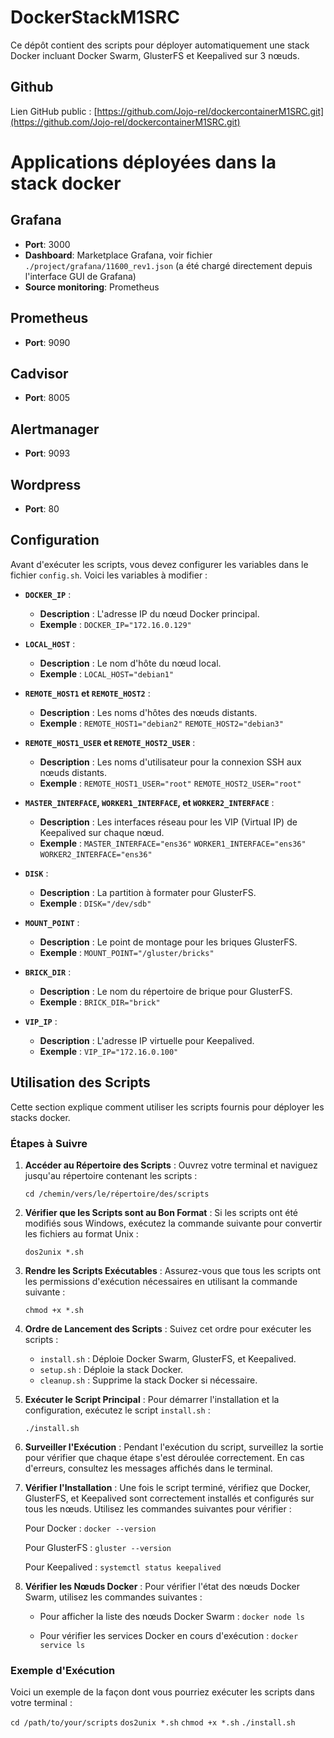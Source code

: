 # DockerStackM1SRC

Ce dépôt contient des scripts pour déployer automatiquement une stack Docker incluant Docker Swarm, GlusterFS et Keepalived sur 3 nœuds.

## Github

Lien GitHub public : [https://github.com/Jojo-rel/dockercontainerM1SRC.git](https://github.com/Jojo-rel/dockercontainerM1SRC.git)

# Applications déployées dans la stack docker

## Grafana
- **Port**: 3000
- **Dashboard**: Marketplace Grafana, voir fichier `./project/grafana/11600_rev1.json` (a été chargé directement depuis l'interface GUI de Grafana)
- **Source monitoring**: Prometheus

## Prometheus
- **Port**: 9090

## Cadvisor
- **Port**: 8005

## Alertmanager
- **Port**: 9093
  
## Wordpress
- **Port**: 80
## Configuration

Avant d'exécuter les scripts, vous devez configurer les variables dans le fichier `config.sh`. Voici les variables à modifier :

- **`DOCKER_IP`** : 
  - **Description** : L'adresse IP du nœud Docker principal.
  - **Exemple** : `DOCKER_IP="172.16.0.129"`

- **`LOCAL_HOST`** : 
  - **Description** : Le nom d'hôte du nœud local.
  - **Exemple** : `LOCAL_HOST="debian1"`

- **`REMOTE_HOST1` et `REMOTE_HOST2`** : 
  - **Description** : Les noms d'hôtes des nœuds distants.
  - **Exemple** :
    `REMOTE_HOST1="debian2"`
    `REMOTE_HOST2="debian3"`

- **`REMOTE_HOST1_USER` et `REMOTE_HOST2_USER`** : 
  - **Description** : Les noms d'utilisateur pour la connexion SSH aux nœuds distants.
  - **Exemple** :
    `REMOTE_HOST1_USER="root"`
    `REMOTE_HOST2_USER="root"`

- **`MASTER_INTERFACE`, `WORKER1_INTERFACE`, et `WORKER2_INTERFACE`** : 
  - **Description** : Les interfaces réseau pour les VIP (Virtual IP) de Keepalived sur chaque nœud.
  - **Exemple** :
    `MASTER_INTERFACE="ens36"`
    `WORKER1_INTERFACE="ens36"`
    `WORKER2_INTERFACE="ens36"`

- **`DISK`** : 
  - **Description** : La partition à formater pour GlusterFS.
  - **Exemple** : `DISK="/dev/sdb"`

- **`MOUNT_POINT`** : 
  - **Description** : Le point de montage pour les briques GlusterFS.
  - **Exemple** : `MOUNT_POINT="/gluster/bricks"`

- **`BRICK_DIR`** : 
  - **Description** : Le nom du répertoire de brique pour GlusterFS.
  - **Exemple** : `BRICK_DIR="brick"`

- **`VIP_IP`** : 
  - **Description** : L'adresse IP virtuelle pour Keepalived.
  - **Exemple** : `VIP_IP="172.16.0.100"`

## Utilisation des Scripts

Cette section explique comment utiliser les scripts fournis pour déployer les stacks docker.

### Étapes à Suivre

1. **Accéder au Répertoire des Scripts** :
   Ouvrez votre terminal et naviguez jusqu'au répertoire contenant les scripts :

   `cd /chemin/vers/le/répertoire/des/scripts`

2. **Vérifier que les Scripts sont au Bon Format** :
   Si les scripts ont été modifiés sous Windows, exécutez la commande suivante pour convertir les fichiers au format Unix :

   `dos2unix *.sh`

3. **Rendre les Scripts Exécutables** :
   Assurez-vous que tous les scripts ont les permissions d'exécution nécessaires en utilisant la commande suivante :

   `chmod +x *.sh`

4. **Ordre de Lancement des Scripts** :
   Suivez cet ordre pour exécuter les scripts :
   - `install.sh` : Déploie Docker Swarm, GlusterFS, et Keepalived.
   - `setup.sh` : Déploie la stack Docker.
   - `cleanup.sh` : Supprime la stack Docker si nécessaire.

5. **Exécuter le Script Principal** :
   Pour démarrer l'installation et la configuration, exécutez le script `install.sh` :

   `./install.sh`

6. **Surveiller l'Exécution** :
   Pendant l'exécution du script, surveillez la sortie pour vérifier que chaque étape s'est déroulée correctement. En cas d'erreurs, consultez les messages affichés dans le terminal.

7. **Vérifier l'Installation** :
   Une fois le script terminé, vérifiez que Docker, GlusterFS, et Keepalived sont correctement installés et configurés sur tous les nœuds. Utilisez les commandes suivantes pour vérifier :

   Pour Docker :
   `docker --version`

   Pour GlusterFS :
   `gluster --version`

   Pour Keepalived :
   `systemctl status keepalived`

8. **Vérifier les Nœuds Docker** :
   Pour vérifier l'état des nœuds Docker Swarm, utilisez les commandes suivantes :

   - Pour afficher la liste des nœuds Docker Swarm :
     `docker node ls`

   - Pour vérifier les services Docker en cours d'exécution :
     `docker service ls`

### Exemple d'Exécution

Voici un exemple de la façon dont vous pourriez exécuter les scripts dans votre terminal :

   `cd /path/to/your/scripts`
   `dos2unix *.sh`
   `chmod +x *.sh`
   `./install.sh`
